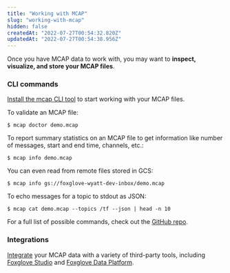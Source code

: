 ```yaml
---
title: "Working with MCAP"
slug: "working-with-mcap"
hidden: false
createdAt: "2022-07-27T00:54:32.820Z"
updatedAt: "2022-07-27T00:54:38.956Z"
---
```

Once you have MCAP data to work with, you may want to **inspect, visualize, and store your MCAP files**.

### CLI commands

[Install the mcap CLI tool](https://github.com/foxglove/mcap/tree/main/go/cli/mcap#installing) to start working with your MCAP files.

To validate an MCAP file:

```
$ mcap doctor demo.mcap
```

To report summary statistics on an MCAP file to get information like number of messages, start and end time, channels, etc.:

```
$ mcap info demo.mcap
```

You can even read from remote files stored in GCS:

```
$ mcap info gs://foxglove-wyatt-dev-inbox/demo.mcap
```

To echo messages for a topic to stdout as JSON:

```
$ mcap cat demo.mcap --topics /tf --json | head -n 10
```

For a full list of possible commands, check out the [GitHub repo](https://github.com/foxglove/mcap/tree/main/go/cli/mcap).

### Integrations

[Integrate](doc:visualizing-mcap-in-foxglove-studio) your MCAP data with a variety of third-party tools, including [Foxglove Studio](https://foxglove.dev/studio) and [Foxglove Data Platform](https://foxglove.dev/data-platform).